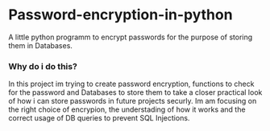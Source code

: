 <h1> Password-encryption-in-python </h1>
A little python programm to encrypt passwords for the purpose of storing them in Databases.

<h3> Why do i do this? </h3>
In this project im trying to create password encryption, functions to check for the password and Databases to store them to take a closer practical look of how i can store passwords in future projects securly.
Im am focusing on the right choice of encrypion, the understading of how it works and the correct usage of DB queries to prevent SQL Injections. 

